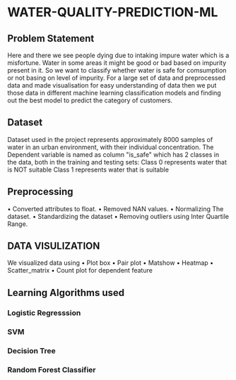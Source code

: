 # WATER-QUALITY-PREDICTION-ML
## Problem Statement
Here and there we see people dying due to intaking impure water which is a misfortune. Water in some areas it might be good or bad based on impurity
present in it. So we want to classify whether water is safe for comsumption or not basing on level of impurity. For a large set of data and preprocessed data
and made visualisation for easy understanding of data then we put those data in different machine learning classification models and finding out the best
model to predict the category of customers.
## Dataset
Dataset used in the project represents approximately 8000 samples of water in an urban environment, with their individual concentration.
The Dependent variable is named as column "is_safe" which has 2 classes in the data, both in the training and testing sets:
Class 0 represents water that is NOT suitable
Class 1 represents water that is suitable
## Preprocessing
•	Converted attributes to float.
•	Removed NAN values.
•	Normalizing The dataset.
•	Standardizing the dataset
•	Removing outliers using Inter Quartile Range.

## DATA VISULIZATION 
We visualized data using 
•	Plot box
•	Pair plot
•	Matshow
•	Heatmap
•	Scatter_matrix
•	Count plot for dependent feature

 ## Learning Algorithms used
 ### Logistic Regresssion
 ### SVM
 ### Decision Tree
 ### Random Forest Classifier
 
